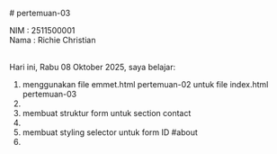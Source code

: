 # pertemuan-03

NIM : 2511500001<br>
Nama : Richie Christian<br><br>

Hari ini, Rabu 08 Oktober 2025, saya belajar:
<ol>
<li>menggunakan file emmet.html pertemuan-02 untuk file index.html pertemuan-03<li>
<li>membuat struktur form untuk section contact<li>
<li>membuat styling selector untuk form ID #about<li>
<ol>